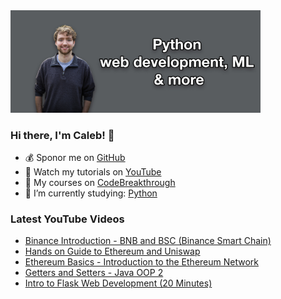 <img src="github-cover-photo-my-face.jpg" width="400px" />

### Hi there, I'm Caleb! 🍛

- 💰 Sponor me on [GitHub](https://github.com/sponsors/CalebCurry)
- 🎥 Watch my tutorials on [YouTube](https://www.youtube.com/calebthevideomaker2)
- 📗 My courses on [CodeBreakthrough](https://www.codebreakthrough.com)
- 🤔 I’m currently studying: [Python](https://www.youtube.com/watch?v=s3IvdkCq2_c&t=4254s)

### Latest YouTube Videos
<!-- YOUTUBE:START -->
- [Binance Introduction - BNB and BSC (Binance Smart Chain)](https://www.youtube.com/watch?v=NZQ4Fv4boWc)
- [Hands on Guide to Ethereum and Uniswap](https://www.youtube.com/watch?v=o6q5gRbwMNY)
- [Ethereum Basics - Introduction to the Ethereum Network](https://www.youtube.com/watch?v=KhyRpAerXjQ)
- [Getters and Setters - Java OOP 2](https://www.youtube.com/watch?v=SulzbcU41kE)
- [Intro to Flask Web Development (20 Minutes)](https://www.youtube.com/watch?v=NvoX9l1Odgk)
<!-- YOUTUBE:END -->
